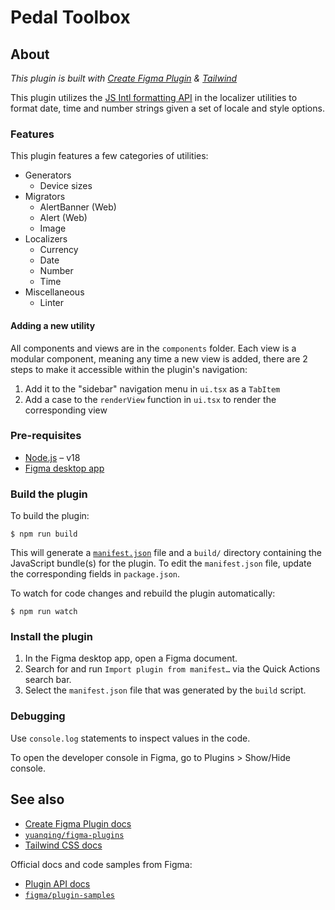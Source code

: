 # Pedal Toolbox

## About

_This plugin is built with
[Create Figma Plugin](https://yuanqing.github.io/create-figma-plugin/) &
[Tailwind](https://tailwindcss.com/)_

This plugin utilizes the
[JS Intl formatting API](https://developer.mozilla.org/en-US/docs/Web/JavaScript/Reference/Global_Objects/Intl)
in the localizer utilities to format date, time and number strings given a set
of locale and style options.

### Features

This plugin features a few categories of utilities:

- Generators
  - Device sizes
- Migrators
  - AlertBanner (Web)
  - Alert (Web)
  - Image
- Localizers
  - Currency
  - Date
  - Number
  - Time
- Miscellaneous
  - Linter

#### Adding a new utility

All components and views are in the `components` folder. Each view is a modular component, 
meaning any time a new view is added, there are 2 steps to make it accessible within the plugin's navigation:

1. Add it to the "sidebar" navigation menu in `ui.tsx` as a `TabItem`
2. Add a case to the `renderView` function in `ui.tsx` to render the corresponding view

### Pre-requisites

- [Node.js](https://nodejs.org) – v18
- [Figma desktop app](https://figma.com/downloads/)

### Build the plugin

To build the plugin:

```
$ npm run build
```

This will generate a [`manifest.json`](https://figma.com/plugin-docs/manifest/)
file and a `build/` directory containing the JavaScript bundle(s) for the
plugin. To edit the `manifest.json` file, update the corresponding fields in
`package.json`.

To watch for code changes and rebuild the plugin automatically:

```
$ npm run watch
```

### Install the plugin

1. In the Figma desktop app, open a Figma document.
2. Search for and run `Import plugin from manifest…` via the Quick Actions
   search bar.
3. Select the `manifest.json` file that was generated by the `build` script.

### Debugging

Use `console.log` statements to inspect values in the code.

To open the developer console in Figma, go to Plugins > Show/Hide console.

## See also

- [Create Figma Plugin docs](https://yuanqing.github.io/create-figma-plugin/)
- [`yuanqing/figma-plugins`](https://github.com/yuanqing/figma-plugins#readme)
- [Tailwind CSS docs](https://tailwindcss.com/docs/installation)

Official docs and code samples from Figma:

- [Plugin API docs](https://figma.com/plugin-docs/)
- [`figma/plugin-samples`](https://github.com/figma/plugin-samples#readme)
